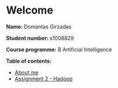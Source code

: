 # Welcome

**Name:** Domantas Girzadas

**Student number:** s1008829

**Course programme:** B Artificial Intelligence

**Table of contents:**
* [About me](about.md)
* [Assignment 2 - Hadoop](hadoop.md)
